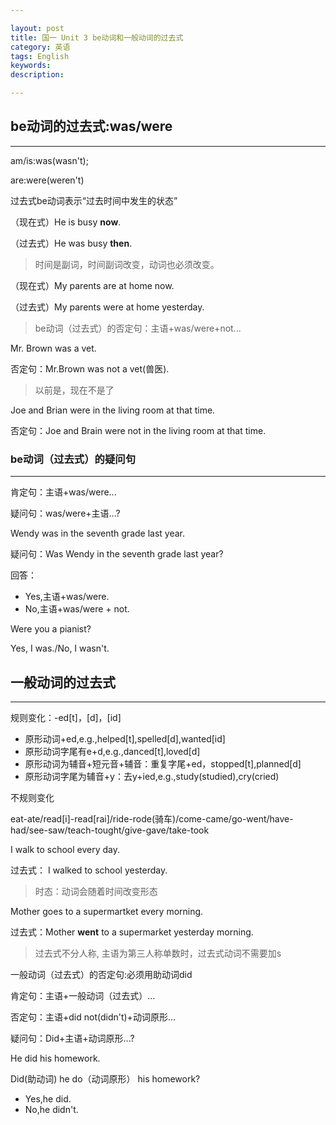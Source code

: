 ```yaml
---

layout: post
title: 国一 Unit 3 be动词和一般动词的过去式
category: 英语
tags: English
keywords: 
description: 

---
```



## be动词的过去式:was/were

----------


am/is:was(wasn't); 

are:were(weren't)

过去式be动词表示“过去时间中发生的状态”

（现在式）He is busy **now**.

（过去式）He was busy **then**.

>时间是副词，时间副词改变，动词也必须改变。

（现在式）My parents are at home now.

（过去式）My parents were at home yesterday.

>be动词（过去式）的否定句：主语+was/were+not...

Mr. Brown was a vet.

否定句：Mr.Brown was not a vet(兽医).
>以前是，现在不是了

Joe and Brian were in the living room at that time.

否定句：Joe and Brain were not in the living room at that time. 

### be动词（过去式）的疑问句

----------


肯定句：主语+was/were...

疑问句：was/were+主语...?

Wendy was in the seventh grade last year.

疑问句：Was Wendy in the seventh grade last year?

回答：

- Yes,主语+was/were.
- No,主语+was/were + not.

Were you a pianist?

Yes, I was./No, I wasn't.

## 一般动词的过去式

----------


规则变化：-ed[t]，[d]，[id]

- 原形动词+ed,e.g.,helped[t],spelled[d],wanted[id]
- 原形动词字尾有e+d,e.g.,danced[t],loved[d]
- 原形动词为辅音+短元音+辅音：重复字尾+ed，stopped[t],planned[d]
- 原形动词字尾为辅音+y：去y+ied,e.g.,study(studied),cry(cried) 

不规则变化

eat-ate/read[i]-read[rai]/ride-rode(骑车)/come-came/go-went/have-had/see-saw/teach-tought/give-gave/take-took

I walk to school every day.

过去式： I walked to school yesterday.

>时态：动词会随着时间改变形态

Mother goes to a supermartket every morning.

过去式：Mother **went** to a supermarket yesterday morning.

>过去式不分人称,
>主语为第三人称单数时，过去式动词不需要加s

一般动词（过去式）的否定句:必须用助动词did 

肯定句：主语+一般动词（过去式）...

否定句：主语+did not(didn't)+动词原形...

疑问句：Did+主语+动词原形...?

He did his homework.

Did(助动词) he do（动词原形） his homework?

- Yes,he did.
- No,he didn't.



